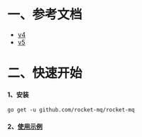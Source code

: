 # 一、参考文档
- [v4](https://help.aliyun.com/zh/apsaramq-for-rocketmq/cloud-message-queue-rocketmq-4-x-series/developer-reference/go-sdk/?spm=a2c4g.11186623.help-menu-29530.d_5_1_2_2.104e1264azzb8A)
- [v5](https://help.aliyun.com/zh/apsaramq-for-rocketmq/cloud-message-queue-rocketmq-5-x-series/developer-reference/sdk-for-go/?spm=a2c4g.11186623.help-menu-29530.d_5_1_1_2.c48e5650QZfy3W)
# 二、快速开始
#### 1、安装
```shell
go get -u github.com/rocket-mq/rocket-mq
```
#### 2、[使用示例](https://github.com/rocket-mq/example)
